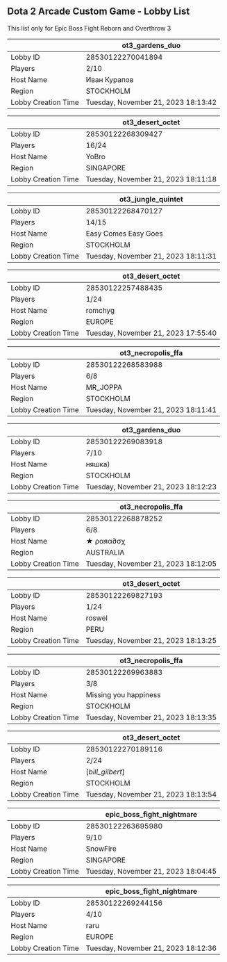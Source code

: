 ## Dota 2 Arcade Custom Game - Lobby List

This list only for Epic Boss Fight Reborn and Overthrow 3

|  | ot3_gardens_duo |
| ------ | ------ |
| Lobby ID | 28530122270041894 |
| Players | 2/10 |
| Host Name | Иван Курапов |
| Region | STOCKHOLM |
| Lobby Creation Time | Tuesday, November 21, 2023 18:13:42 |


|  | ot3_desert_octet |
| ------ | ------ |
| Lobby ID | 28530122268309427 |
| Players | 16/24 |
| Host Name | YoBro |
| Region | SINGAPORE |
| Lobby Creation Time | Tuesday, November 21, 2023 18:11:18 |


|  | ot3_jungle_quintet |
| ------ | ------ |
| Lobby ID | 28530122268470127 |
| Players | 14/15 |
| Host Name | Easy Comes Easy Goes |
| Region | STOCKHOLM |
| Lobby Creation Time | Tuesday, November 21, 2023 18:11:31 |


|  | ot3_desert_octet |
| ------ | ------ |
| Lobby ID | 28530122257488435 |
| Players | 1/24 |
| Host Name | romchyg |
| Region | EUROPE |
| Lobby Creation Time | Tuesday, November 21, 2023 17:55:40 |


|  | ot3_necropolis_ffa |
| ------ | ------ |
| Lobby ID | 28530122268583988 |
| Players | 6/8 |
| Host Name | MR_JOPPA |
| Region | STOCKHOLM |
| Lobby Creation Time | Tuesday, November 21, 2023 18:11:41 |


|  | ot3_gardens_duo |
| ------ | ------ |
| Lobby ID | 28530122269083918 |
| Players | 7/10 |
| Host Name | няшка) |
| Region | STOCKHOLM |
| Lobby Creation Time | Tuesday, November 21, 2023 18:12:23 |


|  | ot3_necropolis_ffa |
| ------ | ------ |
| Lobby ID | 28530122268878252 |
| Players | 6/8 |
| Host Name | ★ ραяα∂σχ |
| Region | AUSTRALIA |
| Lobby Creation Time | Tuesday, November 21, 2023 18:12:05 |


|  | ot3_desert_octet |
| ------ | ------ |
| Lobby ID | 28530122269827193 |
| Players | 1/24 |
| Host Name | roswel |
| Region | PERU |
| Lobby Creation Time | Tuesday, November 21, 2023 18:13:25 |


|  | ot3_necropolis_ffa |
| ------ | ------ |
| Lobby ID | 28530122269963883 |
| Players | 3/8 |
| Host Name | Missing you happiness |
| Region | STOCKHOLM |
| Lobby Creation Time | Tuesday, November 21, 2023 18:13:35 |


|  | ot3_desert_octet |
| ------ | ------ |
| Lobby ID | 28530122270189116 |
| Players | 2/24 |
| Host Name | [_bill_gilbert_] |
| Region | STOCKHOLM |
| Lobby Creation Time | Tuesday, November 21, 2023 18:13:54 |


|  | epic_boss_fight_nightmare |
| ------ | ------ |
| Lobby ID | 28530122263695980 |
| Players | 9/10 |
| Host Name | SnowFire |
| Region | SINGAPORE |
| Lobby Creation Time | Tuesday, November 21, 2023 18:04:45 |


|  | epic_boss_fight_nightmare |
| ------ | ------ |
| Lobby ID | 28530122269244156 |
| Players | 4/10 |
| Host Name | raru |
| Region | EUROPE |
| Lobby Creation Time | Tuesday, November 21, 2023 18:12:36 |


